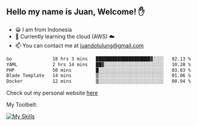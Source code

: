 ## Hello my name is Juan, Welcome! ✋

- 😀 I am from Indonesia
- 📖 Currently learning the cloud (AWS) ☁️
- 📫 You can contact me at juandotulung@gmail.com

<!--START_SECTION:waka-->

```txt
Go               18 hrs 3 mins   ████████████████████▓░░░░   82.13 %
YAML             2 hrs 14 mins   ██▓░░░░░░░░░░░░░░░░░░░░░░   10.20 %
PHP              50 mins         █░░░░░░░░░░░░░░░░░░░░░░░░   03.83 %
Blade Template   14 mins         ▒░░░░░░░░░░░░░░░░░░░░░░░░   01.06 %
Docker           12 mins         ▒░░░░░░░░░░░░░░░░░░░░░░░░   00.94 %
```

<!--END_SECTION:waka-->

Check out my personal website [here](https://juanchristian.com)

My Toolbelt:

[![My Skills](https://skillicons.dev/icons?i=go,js,ts,nodejs,express,react,nextjs,vue,tailwind,vite,html,css,python,php,aws,bash,linux,postgres,mysql,redis,kafka,docker,vercel,netlify,vscode,figma)](https://skillicons.dev)

